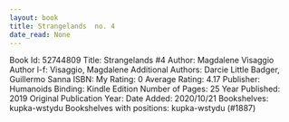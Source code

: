 ```yaml
---
layout: book
title: Strangelands  no. 4
date_read: None
---
```


Book Id: 52744809
Title: Strangelands #4
Author: Magdalene Visaggio
Author l-f: Visaggio, Magdalene
Additional Authors: Darcie Little Badger, Guillermo Sanna
ISBN: 
My Rating: 0
Average Rating: 4.17
Publisher: Humanoids
Binding: Kindle Edition
Number of Pages: 25
Year Published: 2019
Original Publication Year: 
Date Added: 2020/10/21
Bookshelves: kupka-wstydu
Bookshelves with positions: kupka-wstydu (#1887)

